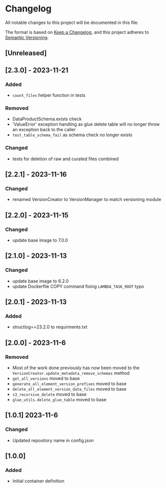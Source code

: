 <!-- markdownlint-disable MD003 -->

# Changelog

All notable changes to this project will be documented in this file.

The format is based on [Keep a Changelog](https://keepachangelog.com/en/1.0.0/),
and this project adheres to [Semantic Versioning](https://semver.org/spec/v2.0.0.html).

## [Unreleased]

## [2.3.0] - 2023-11-21

### Added

- `count_files` helper function in tests

### Removed

- DataProductSchema.exists check
- 'ValueError' exception handling as glue delete table
  will no longer throw an exception back to the caller
- `test_table_schema_fail` as schema check no longer exists

### Changed

- tests for deletion of raw and curated files combined

## [2.2.1] - 2023-11-16

### Changed

- renamed VersionCreator to VersionManager to match versioning module

## [2.2.0] - 2023-11-15

### Changed

- update base image to 7.0.0

## [2.1.0] - 2023-11-13

### Changed

- update base image to 6.2.0
- update Dockerfile COPY command fixing `LAMBDA_TASK_ROOT` typo

## [2.0.1] - 2023-11-13

### Added

- structlog==23.2.0 to requirments.txt

## [2.0.0] - 2023-11-6

### Removed

- Most of the work done previously has now been moved to
  the `VersionCreator.update_metadata_remove_schemas` method
- `get_all_versions` moved to base
- `generate_all_element_version_prefixes` moved to base
- `delete_all_element_version_data_files` moved to base
- `s3_recursive_delete` moved to base
- `glue_utils.delete_glue_table` moved to base

## [1.0.1] 2023-11-6

### Changed

- Updated repository name in config.json

## [1.0.0]

### Added

- Initial container definition
